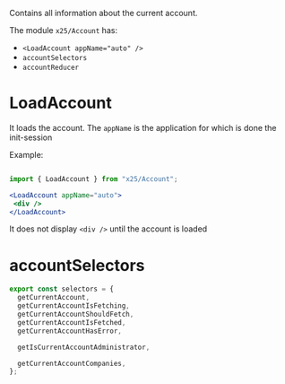 Contains all information about the current account.

The module `x25/Account` has: 
- `<LoadAccount appName="auto" />`
- `accountSelectors` 
- `accountReducer`

# LoadAccount

It loads the account. The `appName` is the application for which is done the init-session

Example:
```jsx

import { LoadAccount } from "x25/Account";

<LoadAccount appName="auto">
 <div />
</LoadAccount>
```

It does not display `<div />` until the account is loaded


# accountSelectors


```jsx
export const selectors = {
  getCurrentAccount,
  getCurrentAccountIsFetching,
  getCurrentAccountShouldFetch,
  getCurrentAccountIsFetched,
  getCurrentAccountHasError,

  getIsCurrentAccountAdministrator,

  getCurrentAccountCompanies,
};

```